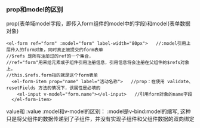 
### prop和model的区别
prop(表单域model字段，即传入form组件的model中的字段)和model(表单数据对象)
```
<el-form ref="form" :model="form" label-width="80px">	//:model引用上层传入的form对象，同时真正被提交的form表单
//$refs 是所有注册过的ref的一个集合，
//ref="form"用来给元素或子组件引用注册信息，引用信息将会注册在父组件的$refs对象上，
//this.$refs.form指的就是这个form表单
  <el-form-item prop="name" label="活动名称">	//prop：在使用 validate、resetFields 方法的情况下，该属性是必填的
    <el-input v-model="form.name"></el-input>	//引用form对象的name字段
  </el-form-item>
```
  
value和 :value
:model和v-model的区别： :model是v-bind:model的缩写,
<child :model="msg"></child>这种只是将父组件的数据传递到了子组件，并没有实现子组件和父组件数据的双向绑定